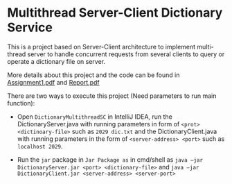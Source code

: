 # Multithread Server-Client Dictionary Service

This is a project based on Server-Client architecture to implement multi-thread server to handle concurrent requests from several clients to query or operate a dictionary file on server.

More details about this project and the code can be found in [Assignment1.pdf]() and [Report.pdf]()

There are two ways to execute this project (Need parameters to run main function):

- Open `DictionaryMultithreadSC` in IntelliJ IDEA, run the DictionaryServer.java with running parameters in form of `<prot> <dictinoary-file>` such as `2029 dic.txt` and the DictionaryClient.java with running parameters in the form of `<server-address> <port>` such as `localhost 2029`.

- Run the `jar` package in `Jar Package as` in cmd/shell as `java –jar DictionaryServer.jar <port> <dictionary-file>` and `java –jar DictionaryClient.jar <server-address> <server-port>`
